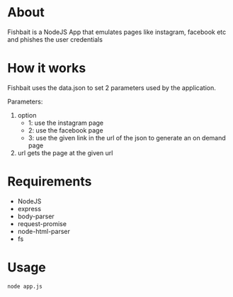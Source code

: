 # About

Fishbait is a NodeJS App that emulates pages like instagram, facebook etc and phishes the user credentials

# How it works

Fishbait uses the data.json to set 2 parameters used by the application.

Parameters:

1. option
    - 1: use the instagram page
    - 2: use the facebook page
    - 3: use the given link in the url of the json to generate an on demand page
2. url gets the page at the given url

# Requirements

- NodeJS
- express
- body-parser
- request-promise
- node-html-parser
- fs

# Usage

`node app.js`

